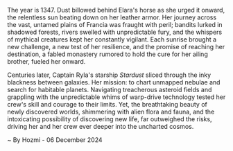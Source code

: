 
The year is 1347.  Dust billowed behind Elara's horse as she urged it onward, the relentless sun beating down on her leather armor.  Her journey across the vast, untamed plains of Francia was fraught with peril; bandits lurked in shadowed forests, rivers swelled with unpredictable fury, and the whispers of mythical creatures kept her constantly vigilant.  Each sunrise brought a new challenge, a new test of her resilience, and the promise of reaching her destination, a fabled monastery rumored to hold the cure for her ailing brother, fueled her onward.

Centuries later, Captain Ryla's starship *Stardust* sliced through the inky blackness between galaxies.  Her mission: to chart unmapped nebulae and search for habitable planets.  Navigating treacherous asteroid fields and grappling with the unpredictable whims of warp-drive technology tested her crew's skill and courage to their limits. Yet, the breathtaking beauty of newly discovered worlds, shimmering with alien flora and fauna, and the intoxicating possibility of discovering new life, far outweighed the risks, driving her and her crew ever deeper into the uncharted cosmos.

~ By Hozmi - 06 December 2024
